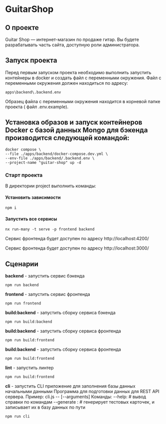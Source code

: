 # GuitarShop

## О проекте

Guitar Shop — интернет-магазин по продаже гитар. Вы будете разрабатывать часть сайта, доступную роли администратора.

## Запуск проекта

Перед первым запуском проекта необходимо выполнить запустить контейнеры в docker и создать файл с переменными окружения. Файл с переменными окружения должен находиться по адресу:

`apps\backend\.backend.env`

Образец файла с переменными окружения находится в корневой папке проекта ( файл .env.example).

## Установка образов и запуск контейнеров Docker c базой данных Mongo для бэкенда производится следующей командой:

```
docker compose \
--file ./apps/backend/docker-compose.dev.yml \
--env-file ./apps/backend/.backend.env \
--project-name "guitar-shop" up -d
```
### Старт проекта

В директории project выполнить команды:

#### Установить зависимости
```
npm i
```
#### Запустить все сервисы

```
nx run-many -t serve -p frontend backend
```

Сервис фронтенда будет доступен по адресу http://localhost:4200/

Сервис фронтенда будет доступен по адресу http://localhost:3000/


## Сценарии

**backend** - запустить сервис бэкенда
```
npm run backend
```

**frontend** - запустить сервис фронтенда
```
npm run frontend
```

**build:backend** - запустить сборку сервиса бэкенда
```
npm run build:backend
```

**build:backend** - запустить сборку сервиса фронтенда
```
npm run build:frontend
```

**build:backend** - запустить сборку сервиса фронтенда
```
npm run build:frontend
```

**lint** - запустить линтер
```
npm run build:frontend
```

**cli** - запустить CLI приложение для заполнения базы данных начальными данными
Программа для подготовки данных для REST API сервера.
          Пример:
              cli.js --<command> [--arguments]
          Команды:
              --help:                              # вывод справки по командам
              --generate <n> <connection string>:  # генерирует <n> тестовых карточек, и записывает их в базу данных по пути <connection string>

```
npm run cli
```
